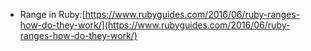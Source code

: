 - Range in Ruby:[https://www.rubyguides.com/2016/06/ruby-ranges-how-do-they-work/](https://www.rubyguides.com/2016/06/ruby-ranges-how-do-they-work/)